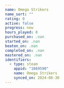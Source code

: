 ```yaml
---
name: Omega Strikers
name_sort: ""
rating: 0
active: false
progress: new
hours_played: 0
purchased_on: .nan
started_on: .nan
beaten_on: .nan
completed_on: .nan
mastered_on: .nan
identifiers:
  - type: steam
    appid: "1869590"
    name: Omega Strikers
    synced_on: 2024-08-30
---
```


